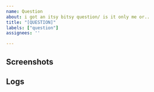 ```yaml
---
name: Question
about: i got an itsy bitsy question/ is it only me or..
title: "[QUESTION]"
labels: ["question"]
assignees: ''

---
```


<!--- this template is **ONLY** used for asking questions, use other templates for other stuff -->

<!--- what is it cutie -->

## Screenshots
<!--- upload any screenshot/video if u got, makes things easier-->

## Logs
<!--- Go to settings > about > share logs -->